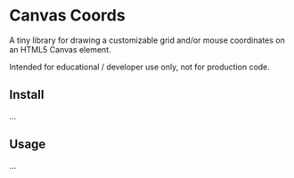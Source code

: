 # Canvas Coords

A tiny library for drawing a customizable grid and/or mouse coordinates on an HTML5 Canvas element.

Intended for educational / developer use only, not for production code.


## Install
...

## Usage
...
